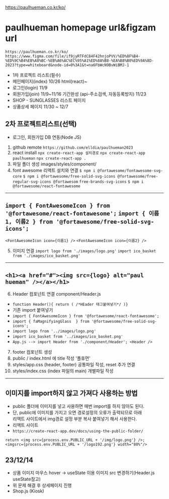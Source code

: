 https://paulhueman.co.kr/ko/

# paulhueman homepage url&figzam url
`https://paulhueman.co.kr/ko/`
`https://www.figma.com/file/if9jyRTFdC84F42hnjoPVV/%ED%8F%B4-%ED%9C%B4%EB%A8%BC-%EB%A6%AC%EC%95%A1%ED%8A%B8-%EA%B8%B0%ED%9A%8D-2023?type=whiteboard&node-id=0%3A1&t=na6FbWcN9BvWiBMJ-1`

* 1차 프로젝트 리스트(필수)
* 메인페이지(index) 10/26 html(react)~
* 로그인(login) 11/9 
* 회원가입(join) 11/9~11/16 기간완성 (api-주소검색, 자동등록방지) 11/23
* SHOP - SUNGLASSES 리스트 페이지 
* 상품상세 페이지 11/30 ~ 12/7 

## 2차 프로젝트리스트(선택)
* 로그인, 회원가입 DB 연동(Node JS)
1. github remote `https://github.com/elldia/paulhueman2023`
2. react install
    `npx create-react-app 설치경로`
    `npx create-react-app paulhueman`
    `npx create-react-app .`
3. 파일 폴더 생성 images/styles/component/
4. font awesome 리액트 설치와 연결
`$ npm i @fortawesome/fontawesome-svg-core`
`$ npm i @fortawesome/free-solid-svg-icons @fortawesome/free-regular-svg-icons @fortawesom`
`free-brands-svg-icons`
`$ npm i @fortawesome/react-fontawesome`
----
`import { FontAwesomeIcon } from '@fortawesome/react-fontawesome';`
`import { 이름1, 이름2 } from '@fortawesome/free-solid-svg-icons';`
----
`<FontAwesomeIcon icon={이름1} />`
`<FontAwesomeIcon icon={이름2} />`

5. 이미지 연결
`import logo from './images/logo.png'`
`import ico_basket from './images/ico_basket.png'`
----
`<h1><a href="#"><img src={logo} alt="paul hueman" /></a></h1>`
----
6. Header 컴포넌트 연결 component/Header.js
* `function Header(){ return ( /*HEader 태그붙여넣기*/ )}`
* 기존 import 붙여넣기 
* `import { FontAwesomeIcon } from '@fortawesome/react-fontawesome';`
* `import { faMagnifyingGlass  } from '@fortawesome/free-solid-svg-icons';`
* `import logo from '../images/logo.png'`
* `import ico_basket from '../images/ico_basket.png'`
* `App.js --> import Header from './component/Header'; <Header />`
7. footer 컴포넌트 생성
8. public / index.html 에 title 작성 '폴휴먼'
9. styles/app.css (header, footer) 공통파일 작성, reset 추가 연결
10. styles/index.css (index 파일의 main) 개별파일 작성
--------------------
## 이미지를 import하지 않고 가져다 사용하는 방법
* public 폴더에 이미지를 넣고 사용하면 매번 import를 하지 않아도 된다.
* 단, public에 이미지를 가지고 오면 경로설정의 오류가 출력되므로 아래  
리액트 사이트에서 img경로 설정 부분 복사 붙여넣기 해서 사용한다.
* 리액트 사이트
* `https://create-react-app.dev/docs/using-the-public-folder/`

`return <img src={process.env.PUBLIC_URL + '/img/logo.png'} />;`
`<imgsrc={process.env.PUBLIC_URL + '/logo192.png'} width="80%"/>`

## 23/12/14
* 상품 이미지 마우스 hover -> useState 이용 이미지 src 변경하기(Header.js useState참고)
* 위 문제 해결 후 상세페이지 진행 
* Shop.js (Kiosk)
